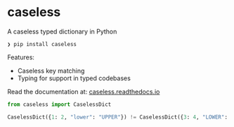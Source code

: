 # caseless

A caseless typed dictionary in Python

```console
❯ pip install caseless
```

Features:

- Caseless key matching 
- Typing for support in typed codebases

Read the documentation at: [caseless.readthedocs.io](caseless.readthedocs.io)

```python
from caseless import CaselessDict

CaselessDict({1: 2, "lower": "UPPER"}) != CaselessDict({3: 4, "LOWER": "UPPER"})

```